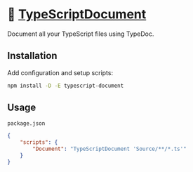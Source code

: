 # 📃 [TypeScriptDocument]

Document all your TypeScript files using TypeDoc.

## Installation

Add configuration and setup scripts:

```sh
npm install -D -E typescript-document
```

## Usage

`package.json`

```json
{
	"scripts": {
		"Document": "TypeScriptDocument 'Source/**/*.ts'"
	}
}
```

[typedoc]: HTTPS://NPMJS.Org/typedoc
[TypeScriptDocument]: HTTPS://NPMJS.Org/typescript-document
